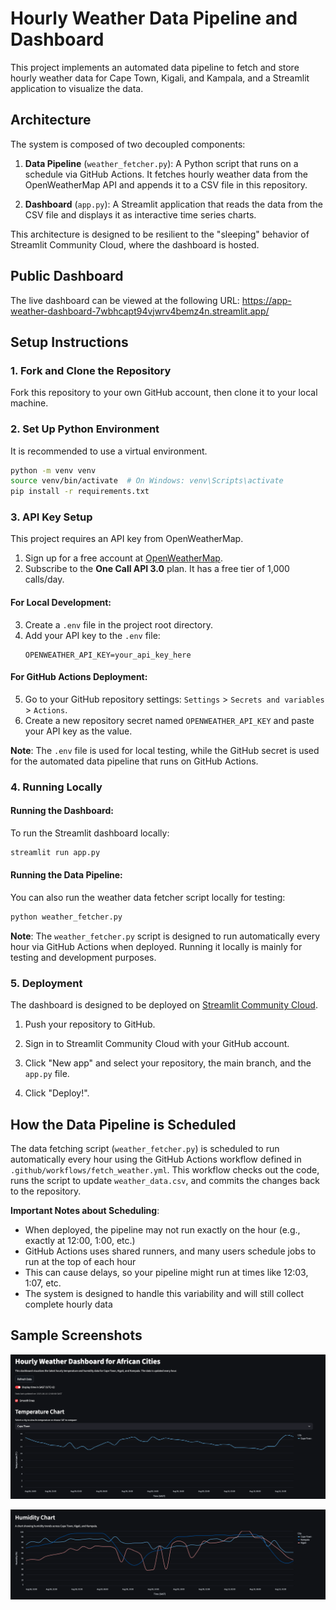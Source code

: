 # Hourly Weather Data Pipeline and Dashboard

This project implements an automated data pipeline to fetch and store hourly weather data for Cape Town, Kigali, and Kampala, and a Streamlit application to visualize the data.

## Architecture

The system is composed of two decoupled components:

1. **Data Pipeline** (`weather_fetcher.py`): A Python script that runs on a schedule via GitHub Actions. It fetches hourly weather data from the OpenWeatherMap API and appends it to a CSV file in this repository.

2. **Dashboard** (`app.py`): A Streamlit application that reads the data from the CSV file and displays it as interactive time series charts.

This architecture is designed to be resilient to the "sleeping" behavior of Streamlit Community Cloud, where the dashboard is hosted.

## Public Dashboard

The live dashboard can be viewed at the following URL: https://app-weather-dashboard-7wbhcapt94vjwrv4bemz4n.streamlit.app/

## Setup Instructions

### 1. Fork and Clone the Repository

Fork this repository to your own GitHub account, then clone it to your local machine.

### 2. Set Up Python Environment

It is recommended to use a virtual environment.

```bash
python -m venv venv
source venv/bin/activate  # On Windows: venv\Scripts\activate
pip install -r requirements.txt
```

### 3. API Key Setup

This project requires an API key from OpenWeatherMap.

1. Sign up for a free account at [OpenWeatherMap](https://openweathermap.org/api).
2. Subscribe to the **One Call API 3.0** plan. It has a free tier of 1,000 calls/day.

#### For Local Development:
3. Create a `.env` file in the project root directory.
4. Add your API key to the `.env` file:
   ```
   OPENWEATHER_API_KEY=your_api_key_here
   ```

#### For GitHub Actions Deployment:
5. Go to your GitHub repository settings: `Settings` > `Secrets and variables` > `Actions`.
6. Create a new repository secret named `OPENWEATHER_API_KEY` and paste your API key as the value.

**Note**: The `.env` file is used for local testing, while the GitHub secret is used for the automated data pipeline that runs on GitHub Actions.

### 4. Running Locally

#### Running the Dashboard:
To run the Streamlit dashboard locally:

```bash
streamlit run app.py
```

#### Running the Data Pipeline:
You can also run the weather data fetcher script locally for testing:

```bash
python weather_fetcher.py
```

**Note**: The `weather_fetcher.py` script is designed to run automatically every hour via GitHub Actions when deployed. Running it locally is mainly for testing and development purposes.

### 5. Deployment

The dashboard is designed to be deployed on [Streamlit Community Cloud](https://share.streamlit.io/).

1. Push your repository to GitHub.

2. Sign in to Streamlit Community Cloud with your GitHub account.

3. Click "New app" and select your repository, the main branch, and the `app.py` file.

4. Click "Deploy!".

## How the Data Pipeline is Scheduled

The data fetching script (`weather_fetcher.py`) is scheduled to run automatically every hour using the GitHub Actions workflow defined in `.github/workflows/fetch_weather.yml`. This workflow checks out the code, runs the script to update `weather_data.csv`, and commits the changes back to the repository.

**Important Notes about Scheduling**:
- When deployed, the pipeline may not run exactly on the hour (e.g., exactly at 12:00, 1:00, etc.)
- GitHub Actions uses shared runners, and many users schedule jobs to run at the top of each hour
- This can cause delays, so your pipeline might run at times like 12:03, 1:07, etc.
- The system is designed to handle this variability and will still collect complete hourly data

## Sample Screenshots

![Dashboard Screenshot 1](images/temp_chart.png)

![Dashboard Screenshot 2](images/humidity_chart.png)